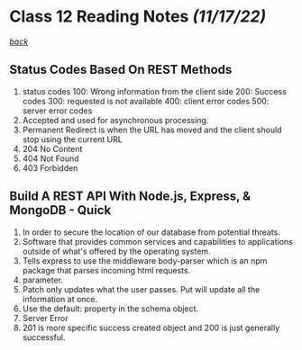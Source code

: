 # Class 12 Reading Notes *(11/17/22)*

[*back*](../README.md)

## Status Codes Based On REST Methods

1. status codes
100: Wrong information from the client side
200: Success codes
300: requested is not available
400: client error codes
500: server error codes
2. Accepted and used for asynchronous processing.
3. Permanent Redirect is when the URL has moved and the client should stop using the current URL
4. 204 No Content
5. 404 Not Found
6. 403 Forbidden

## Build A REST API With Node.js, Express, & MongoDB - Quick

1. In order to secure the location of our database from potential threats.
2. Software that provides common services and capabilities to applications outside of what's offered by the operating system.
3. Tells express to use the middleware body-parser which is an npm package that parses incoming html requests.
4. parameter.
5. Patch only updates what the user passes. Put will update all the information at once.
6. Use the default: property in the schema object.
7. Server Error
8. 201 is more specific success created object and 200 is just generally successful.
